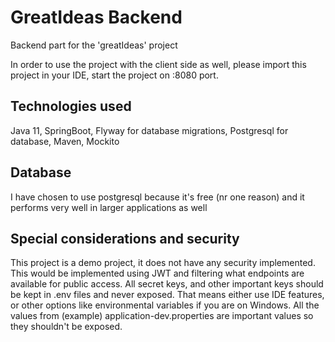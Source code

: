 # GreatIdeas Backend
Backend part for the 'greatIdeas' project

In order to use the project with the client side as well, please import this project in your IDE, start the project on :8080 port.

## Technologies used
Java 11, SpringBoot, Flyway for database migrations, Postgresql for database, Maven, Mockito

## Database
I have chosen to use postgresql because it's free (nr one reason) and it performs very well in larger applications as well

## Special considerations and security
This project is a demo project, it does not have any security implemented. This would be implemented using JWT and filtering what endpoints are available for public access.
All secret keys, and other important keys should be kept in .env files and never exposed. That means either use IDE features, or other options like environmental variables if you are on Windows. All the values from (example) application-dev.properties are important values so they shouldn't be exposed.
